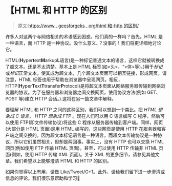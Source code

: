# 【HTML 和 HTTP 的区别

> 原文:[https://www . geesforgeks . org/html 和-http 的区别/](https://www.geeksforgeeks.org/difference-between-html-and-http/)

许多人对这两个与网络相关的术语感到困惑。他们真的一样吗？首先。HTML 是一种语言，而 HTTP 是一种协议。没什么意义..？没事的！我们将更详细地讨论它。

HTML(**H**yper**t**ext**M**arkup**L**语言)是一种标记普通文本的语言，这样它就被转换成了超文本。还是不太清楚。基本上是 HTML 标签(如<头>、“<体>等)。)用于*标记*或*标记*正常文本，使其成为超文本，几个超文本页面可以相互链接，形成网页。请注意，HTML 标签也用于帮助在浏览器中呈现网页。相反，HTTP(**H**yper**T**ext**T**transfer**P**rotocol)是将超文本页面从网络服务器传输到网络浏览器的协议。为了在服务器和浏览器之间交换网页，使用协议方法(例如 GET、POST 等)建立 HTTP 会话。).这将在另一篇文章中解释。

要理解 HTML 和 HTTP 之间的这种区别，我们可以想到一个类比。把 *HTML 想象成 C 语言*， *HTTP 想象成 FTP* 。现在人们可以用 C 语言编写 C 程序，然后可以使用 FTP(即文件传输协议)将这些 C 程序从服务器传输到客户端。同样，网页(大部分是 HTML 页面)是用 HTML 编写的，这些网页是使用 HTTP 在服务器和客户端之间交换的。因为超文本标记语言是一种语言，而超文本传输协议是一种协议，所以它们虽然相关，但却是两回事。事实上，没有 HTTP 也可以交换 HTML 网页(例如使用 FTP 传输 HTML 页面)。甚至，可以使用 HTTP 传输非 HTML 页面(例如，使用 HTTP 传输 XML 页面)。关于 XML 的更多细节，请参见其他文章。我们希望以上能够澄清 HTML 和 HTTP 的区别。

如果你觉得以上有用，请做 Like/Tweet/G+1。此外，请给我们留下进一步澄清或信息的评论。我们很乐意帮助和学习🙂